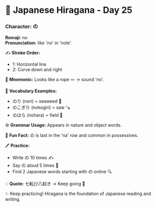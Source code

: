 # 📖 Japanese Hiragana - Day 25

### Character: の  
**Romaji:** no  
**Pronunciation:** like 'no' in 'note'  

✍️ **Stroke Order:**  
- 1: Horizontal line
- 2: Curve down and right

📝 **Mnemonic:** Looks like a rope 🪢 → sound 'no'.  

📌 **Vocabulary Examples:**  
- のり (nori) = seaweed 🌿
- のこぎり (nokogiri) = saw 🪚
- のはら (nohara) = field 🌾

⚙️ **Grammar Usage:** Appears in nature and object words.  

🎉 **Fun Fact:** の is last in the 'na' row and common in possessives.  

🖊️ **Practice:**  
- Write の 10 times ✍️
- Say の aloud 5 times 🎤
- Find 2 Japanese words starting with の online 🔍

💡 **Quote:** 七転び八起き → Keep going 💪  

✨ Keep practicing! Hiragana is the foundation of Japanese reading and writing.
